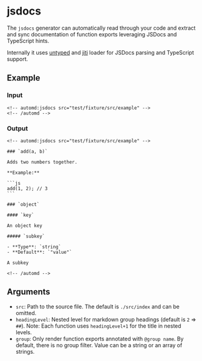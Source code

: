 # jsdocs

The `jsdocs` generator can automatically read through your code and extract and sync documentation of function exports leveraging JSDocs and TypeScript hints.

Internally it uses [untyped](https://untyped.unjs.io/) and [jiti](https://github.com/unjs/jiti) loader for JSDocs parsing and TypeScript support.

## Example

<!-- automd:example generator=jsdocs src="test/fixture/src/example" -->

### Input

    <!-- automd:jsdocs src="test/fixture/src/example" -->
    <!-- /automd -->

### Output

    <!-- automd:jsdocs src="test/fixture/src/example" -->
    
    ### `add(a, b)`
    
    Adds two numbers together.
    
    **Example:**
    
    ```js
    add(1, 2); // 3
    ```
    
    ### `object`
    
    #### `key`
    
    An object key
    
    ##### `subkey`
    
    - **Type**: `string`
    - **Default**: `"value"`
    
    A subkey
    
    <!-- /automd -->

<!-- /automd -->

## Arguments

- `src`: Path to the source file. The default is `./src/index` and can be omitted.
- `headingLevel`: Nested level for markdown group headings (default is `2` => `##`). Note: Each function uses `headingLevel+1` for the title in nested levels.
- `group`: Only render function exports annotated with `@group name`. By default, there is no group filter. Value can be a string or an array of strings.

